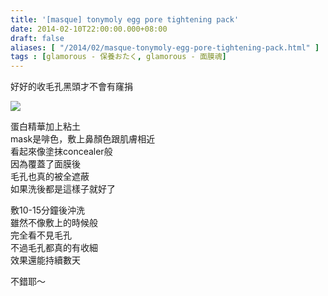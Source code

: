 ```yaml
---
title: '[masque] tonymoly egg pore tightening pack'
date: 2014-02-10T22:00:00.000+08:00
draft: false
aliases: [ "/2014/02/masque-tonymoly-egg-pore-tightening-pack.html" ]
tags : [glamorous - 保養おたく, glamorous - 面膜魂]
---
```


好好的收毛孔黑頭才不會有窿捐  

[![](https://1.bp.blogspot.com/-SJoa1teu9mo/XC4RFfsquII/AAAAAAAAD64/33mc2Xjr8qsyVxzlJTQXquX73vo6sglywCLcBGAs/s640/q.jpg)](https://1.bp.blogspot.com/-SJoa1teu9mo/XC4RFfsquII/AAAAAAAAD64/33mc2Xjr8qsyVxzlJTQXquX73vo6sglywCLcBGAs/s1600/q.jpg)

蛋白精華加上粘土  
mask是啡色，敷上鼻顏色跟肌膚相近  
看起來像塗抹concealer般  
因為覆蓋了面膜後  
毛孔也真的被全遮蔽  
如果洗後都是這樣子就好了  
  
敷10-15分鐘後沖洗  
雖然不像敷上的時候般  
完全看不見毛孔  
不過毛孔都真的有收細  
效果還能持續數天  
  
不錯耶～